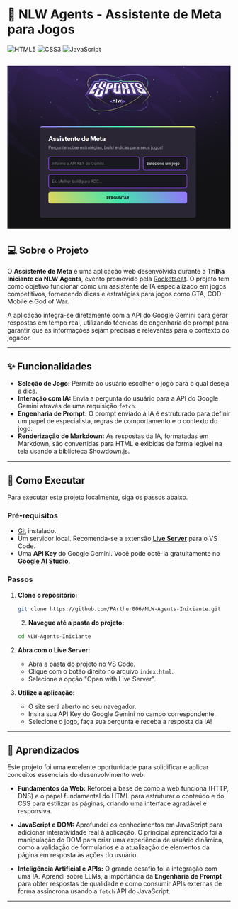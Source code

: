 # 🤖 NLW Agents - Assistente de Meta para Jogos

![HTML5](https://img.shields.io/badge/HTML5-E34F26?style=for-the-badge&logo=html5&logoColor=white)
![CSS3](https://img.shields.io/badge/CSS3-1572B6?style=for-the-badge&logo=css3&logoColor=white)
![JavaScript](https://img.shields.io/badge/JavaScript-F7DF1E?style=for-the-badge&logo=javascript&logoColor=black)

![Prévia do Projeto](./assets/preview.png)
---

## 💻 Sobre o Projeto

O **Assistente de Meta** é uma aplicação web desenvolvida durante a **Trilha Iniciante da NLW Agents**, evento promovido pela [Rocketseat](https://www.rocketseat.com.br/). O projeto tem como objetivo funcionar como um assistente de IA especializado em jogos competitivos, fornecendo dicas e estratégias para jogos como GTA, COD-Mobile e God of War.

A aplicação integra-se diretamente com a API do Google Gemini para gerar respostas em tempo real, utilizando técnicas de engenharia de prompt para garantir que as informações sejam precisas e relevantes para o contexto do jogador.

---

## ✨ Funcionalidades

- **Seleção de Jogo:** Permite ao usuário escolher o jogo para o qual deseja a dica.
- **Interação com IA:** Envia a pergunta do usuário para a API do Google Gemini através de uma requisição `fetch`.
- **Engenharia de Prompt:** O prompt enviado à IA é estruturado para definir um papel de especialista, regras de comportamento e o contexto do jogo.
- **Renderização de Markdown:** As respostas da IA, formatadas em Markdown, são convertidas para HTML e exibidas de forma legível na tela usando a biblioteca Showdown.js.

---

## 🚀 Como Executar

Para executar este projeto localmente, siga os passos abaixo.

### Pré-requisitos

-   [Git](https://git-scm.com/) instalado.
-   Um servidor local. Recomenda-se a extensão **[Live Server](https://marketplace.visualstudio.com/items?itemName=ritwickdey.LiveServer)** para o VS Code.
-   Uma **API Key** do Google Gemini. Você pode obtê-la gratuitamente no **[Google AI Studio](https://aistudio.google.com/app/apikey)**.

### Passos

1.  **Clone o repositório:**
    ```bash
    git clone https://github.com/PArthur006/NLW-Agents-Iniciante.git 
    ```
    2.  **Navegue até a pasta do projeto:**
    ```bash
    cd NLW-Agents-Iniciante
    ```

3.  **Abra com o Live Server:**
    -   Abra a pasta do projeto no VS Code.
    -   Clique com o botão direito no arquivo `index.html`.
    -   Selecione a opção "Open with Live Server".

4.  **Utilize a aplicação:**
    -   O site será aberto no seu navegador.
    -   Insira sua API Key do Google Gemini no campo correspondente.
    -   Selecione o jogo, faça sua pergunta e receba a resposta da IA!

---

## 🧠 Aprendizados

Este projeto foi uma excelente oportunidade para solidificar e aplicar conceitos essenciais do desenvolvimento web:

* **Fundamentos da Web:** Reforcei a base de como a web funciona (HTTP, DNS) e o papel fundamental do HTML para estruturar o conteúdo e do CSS para estilizar as páginas, criando uma interface agradável e responsiva.

* **JavaScript e DOM:** Aprofundei os conhecimentos em JavaScript para adicionar interatividade real à aplicação. O principal aprendizado foi a manipulação do DOM para criar uma experiência de usuário dinâmica, como a validação de formulários e a atualização de elementos da página em resposta às ações do usuário.

* **Inteligência Artificial e APIs:** O grande desafio foi a integração com uma IA. Aprendi sobre LLMs, a importância da **Engenharia de Prompt** para obter respostas de qualidade e como consumir APIs externas de forma assíncrona usando a `fetch` API do JavaScript.

---
